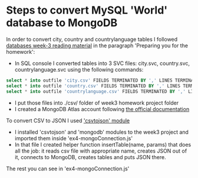 # Steps to convert MySQL 'World' database to MongoDB

In order to convert city, country and countrylanguage tables I followed [databases week-3 reading material](https://github.com/HackYourFuture/databases/tree/master/Week3) in the paragraph 'Preparing you for the homework':
- In SQL console I converted tables into 3 SVC files: city.svc, country.svc, countrylanguage.svc using the following commands:
```sql
select * into outfile 'city.csv' FIELDS TERMINATED BY ',' LINES TERMINATED BY '\n' from city;
select * into outfile 'country.csv' FIELDS TERMINATED BY ',' LINES TERMINATED BY '\n' from country;
select * into outfile 'countrylanguage.csv' FIELDS TERMINATED BY ',' LINES TERMINATED BY '\n' from countrylanguage;
```

- I put those files into ./csv/ folder of week3 homework project folder
- I created a MongoDB Atlas account following [the official documentation](https://docs.atlas.mongodb.com/getting-started)

To convert CSV to JSON I used ['csvtojson' module](https://www.npmjs.com/package/csvtojson)

- I installed 'csvtojson' and 'mongodb' modules to the week3 project and imported them inside 'ex4-mongoConnection.js' 
- In that file I created helper function insertTable(name, params) that does all the job: it reads csv file with appropriate name, creates JSON out of it, connects to MongoDB, creates tables and puts JSON there.

The rest you can see in 'ex4-mongoConnection.js'